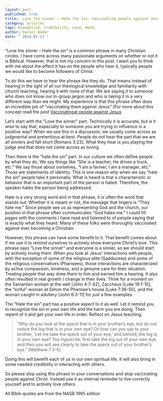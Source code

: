 ```yaml
---
layout: post
published: true
title:  Love the sinner – Hate the sin: Vaccinating people against Jesus – 2
category: articles
tags: Evangelism, Credibility, Love, Hate, 
author: Daniel Baker
date: " 2014-07-23 "
---
```


“Love the sinner – Hate the sin” is a common phrase in many Christian circles. I have come across many passionate arguments on whether or not it is Biblical. However, that is not my concern in this post. I want you to think with me about the effect it has on the people who hear it, typically people we would like to become followers of Christ.

To do this we have to hear the phrase like they do. That means instead of hearing in the light of all our theological knowledge and familiarity with church teaching, hearing it with none of that. We are saying it to someone who does not know our in-group jargon and who is taking it in a very different way than we might. My experience is that this phrase often does an incredible job of “vaccinating them against Jesus” [For more about this concept read the post [Vaccinatingat people against Jesus](http://devotionalarticles.com/articles/2014/06/16/vaccinating-people-against-Jesus-1.html) 

Let’s start with the “Love the sinner” part. Technically it is accurate, but is it wise to say that, especially to someone you are trying to influence in a positive way? When we use this in a discussion, we usually come across as judgmental and pretentious at best. People do not hear the part that we are all sinners and fall short [Romans 3:23]. What they hear is you playing the judge and that does not come across as loving.

Then there is the “hate the sin” part. In our culture we often define people by what they do. We say things like “She is a teacher, He drives a truck, etc.” We say those about ourselves, “I am a farmer, I am a manager, etc.” Those are statements of identity. This is one reason why when we say “hate the sin” people take it personally. What is heard is that a characteristic or behavior that is an important part of the person is hated. Therefore, the speaker hates the person being addressed. 

Hate is a very strong word and in that phrase, it is often the word that stands out. Whether it is meant or not, the message that lingers is “They hate me.” Since people see us as representing God and the church, our position in that phrase often communicates “God hates me.” I could fill pages with the comments I have read and listened to of people saying that is exactly what they heard. Many of these folks were thoroughly vaccinated against ever becoming a Christian.

However, this phrase can have some benefit to it. That benefit comes about if we use it to remind ourselves to actively show everyone Christ’s love. This phrase says “Love the sinner” and everyone is a sinner, so we should start by actively loving them. When you look at Jesus’ interactions with people, with the exception of some of the religious elite (Sadducees) and some of the religious conservatives (Pharisees), those interactions are characterized by active compassion, kindness, and a genuine care for their situation. Treating people that way drew them to him and earned him a hearing. It also often resulted in real growth / change in their lives. Think for a moment on the Samaritan woman at the well [John 4:7-42], Zaccheus [Luke 19:1-10], the “sinful” woman at Simon the Pharisee’s house [Luke 7:36-50], and the woman caught in adultery [John 8:3-11] for just a few examples.

The “Hate the sin” part has a positive aspect to it as well. Let it remind you to recognize the sin in your own life and the harm you are doing. Then repent of it and get your own life in order. Reflect on Jesus teaching,
> “Why do you look at the speck that is in your brother’s eye, but do not notice the log that is in your own eye? Or how can you say to your brother, ‘Let me take the speck out of your eye,’ and behold, the log is in your own eye? You hypocrite, first take the log out of your own eye, and then you will see clearly to take the speck out of your brother’s eye.” [Matthew 7:3-5]

Doing this will benefit each of us in our own spiritual life. It will also bring in some needed credibility in interacting with others.

So please stop using this phrase in your conversations and stop vaccinating people against Christ. Instead use it as internal reminder to live correctly yourself and to actively love others. 


All Bible quotes are from the NASB 1995 edition
